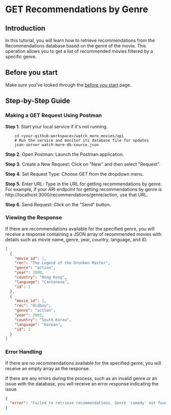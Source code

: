 # GET Recommendations by Genre

## Introduction

In this tutorial, you will learn how to retrieve recommendations from the Recommendations database based on the genre of the movie. This operation allows you to get a list of recommended movies filtered by a specific genre.

## Before you start

Make sure you've looked through the [before you start](.../quickstart/before_you_start.md) page.

## Step-by-Step Guide

### Making a GET Request Using Postman

**Step 1.** Start your local service if it's not running.

```shell
    cd <your-github-workspace>/watch_more_movies/api
    # Run the service and monitor its database file for updates
    json-server watch-more-db-source.json
```

**Step 2.** Open Postman: Launch the Postman application.

**Step 3.** Create a New Request: Click on "New" and then select "Request".

**Step 4.** Set Request Type: Choose GET from the dropdown menu.

**Step 5.** Enter URL: Type in the URL for getting recommendations by genre. For example, if your API endpoint for getting recommendations by genre is http://localhost:3000/recommendations/genre/action, use that URL.

**Step 6.** Send Request: Click on the "Send" button.

### Viewing the Response

If there are recommendations available for the specified genre, you will receive a response containing a JSON array of recommended movies with details such as movie name, genre, year, country, language, and ID.

```json
[
  {
    "movie_id": 1,
    "rec": "The Legend of the Drunken Master",
    "genre": "action",
    "year": 2000,
    "country": "Hong Kong",
    "language": "Cantonese",
    "id": 1
  },
  {
    "movie_id": 1,
    "rec": "Oldboy",
    "genre": "action",
    "year": 2003,
    "country": "South Korea",
    "language": "Korean",
    "id": 2
  }
]
```

### Error Handling

If there are no recommendations available for the specified genre, you will receive an empty array as the response.

If there are any errors during the process, such as an invalid genre or an issue with the database, you will receive an error response indicating the issue.

```json
{
  "error": "Failed to retrieve recommendations. Genre 'comedy' not found in the database."
}
```


